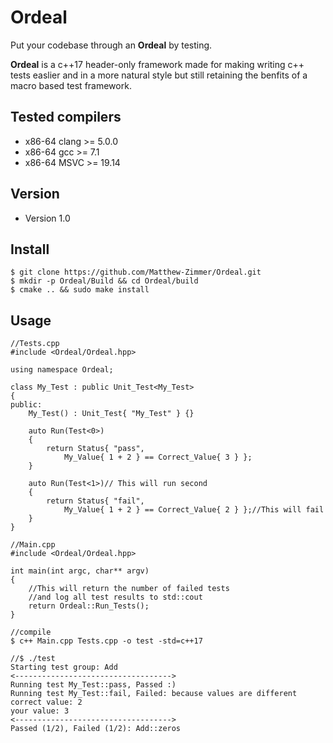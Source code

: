 Ordeal
======
Put your codebase through an **Ordeal** by testing.

**Ordeal** is a c++17 header-only framework made for making writing c++ tests easlier and in a more natural style but still retaining the benfits of a macro based test framework.

## Tested compilers
* x86-64 clang >= 5.0.0
* x86-64 gcc >= 7.1
* x86-64 MSVC >= 19.14

## Version 
* Version 1.0

## Install
```
$ git clone https://github.com/Matthew-Zimmer/Ordeal.git
$ mkdir -p Ordeal/Build && cd Ordeal/build
$ cmake .. && sudo make install
```

## Usage
```
//Tests.cpp
#include <Ordeal/Ordeal.hpp>

using namespace Ordeal;

class My_Test : public Unit_Test<My_Test>
{
public:
	My_Test() : Unit_Test{ "My_Test" } {}
	
	auto Run(Test<0>)
	{
		return Status{ "pass", 
			My_Value{ 1 + 2 } == Correct_Value{ 3 } };
	}

	auto Run(Test<1>)// This will run second
	{
		return Status{ "fail", 
			My_Value{ 1 + 2 } == Correct_Value{ 2 } };//This will fail
	}
}

//Main.cpp
#include <Ordeal/Ordeal.hpp>

int main(int argc, char** argv)
{
	//This will return the number of failed tests 
	//and log all test results to std::cout
	return Ordeal::Run_Tests();
}

//compile
$ c++ Main.cpp Tests.cpp -o test -std=c++17

//$ ./test
Starting test group: Add
<----------------------------------->
Running test My_Test::pass, Passed :)
Running test My_Test::fail, Failed: because values are different
correct value: 2
your value: 3
<----------------------------------->
Passed (1/2), Failed (1/2): Add::zeros
```
